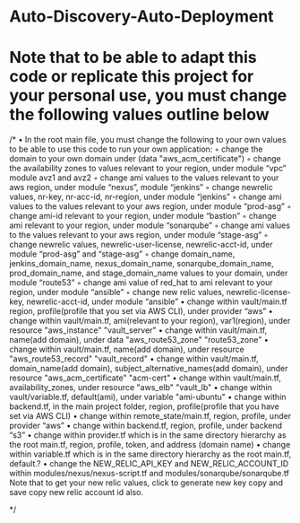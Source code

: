 # Auto-Discovery-Auto-Deployment

# Note that to be able to adapt this code or replicate this project for your personal use, you must change the following values outline below
/*
    • In the root main file, you must change the following to your own values to be able to use this code to run your own application:
        ◦ change the domain to your own domain under (data "aws_acm_certificate")
        ◦ change the availability zones to values relevant to your region, under module “vpc” module avz1 and avz2
        ◦ change ami values to the values relevant to your aws region, under module “nexus”, module “jenkins”
        ◦ change newrelic values, nr-key, nr-acc-id, nr-region, under module “jenkins”
        ◦ change ami values to the values relevant to your aws region, under module “prod-asg”
        ◦ change ami-id relevant to your region, under module “bastion”
        ◦ change ami relevant to your region, under module “sonarqube”
        ◦ change ami values to the values relevant to your aws region, under module “stage-asg”
        ◦ change newrelic values, newrelic-user-license, newrelic-acct-id, under module “prod-asg” and “stage-asg”
        ◦ change domain_name, jenkins_domain_name, nexus_domain_name, sonarqube_domain_name, prod_domain_name, and stage_domain_name values to your domain, under module “route53”
        ◦ change ami value of red_hat to ami relevant to your region, under module “ansible”
        ◦ change new relic values, newrelic-license-key, newrelic-acct-id, under module “ansible”
    • change within vault/main.tf region, profile(profile that you set via AWS CLI), under provider “aws”
    • change within vault/main.tf, ami(relevant to your region), var1(region), under resource "aws_instance" "vault_server"
    • change within vault/main.tf, name(add domain), under data "aws_route53_zone" "route53_zone"
    • change within vault/main.tf, name(add domain), under resource "aws_route53_record" "vault_record"
    • change within vault/main.tf, domain_name(add domain), subject_alternative_names(add domain), under resource "aws_acm_certificate" "acm-cert"
    • change within vault/main.tf, availability_zones, under resource "aws_elb" "vault_lb"
    • change within vault/variable.tf, default(ami), under variable "ami-ubuntu"
    • change within backend.tf, in the main project folder, region, profile(profile that you have set via AWS CLI)
    • change within remote_state/main.tf, region, profile, under provider “aws”
    • change within backend.tf, region, profile, under backend “s3”
    • change within provider.tf which is in the same directory hierarchy as the root main.tf, region, profile, token, and address (domain name)
    • change within variable.tf which is in the same directory hierarchy as the root main.tf, default.?
    • change the NEW_RELIC_API_KEY and NEW_RELIC_ACCOUNT_ID within modules/nexus/nexus-script.tf   and modules/sonarqube/sonarqube.tf
      Note that to get your new relic values, click to generate new key copy and save copy new relic account id also.

*/